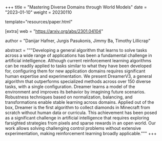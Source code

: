 +++
title = "Mastering Diverse Domains through World Models"
date = "2023-01-10"
weight = 20230110

template="resources/paper.html"

[extra]
web = "https://arxiv.org/abs/2301.04104"

author = "Danijar Hafner, Jurgis Pasukonis, Jimmy Ba, Timothy Lillicrap"

abstract = """Developing a general algorithm that learns to solve tasks across a wide range of applications has been a fundamental challenge in artificial intelligence. Although current reinforcement learning algorithms can be readily applied to tasks similar to what they have been developed for, configuring them for new application domains requires significant human expertise and experimentation. We present DreamerV3, a general algorithm that outperforms specialized methods across over 150 diverse tasks, with a single configuration. Dreamer learns a model of the environment and improves its behavior by imagining future scenarios. Robustness techniques based on normalization, balancing, and transformations enable stable learning across domains. Applied out of the box, Dreamer is the first algorithm to collect diamonds in Minecraft from scratch without human data or curricula. This achievement has been posed as a significant challenge in artificial intelligence that requires exploring farsighted strategies from pixels and sparse rewards in an open world. Our work allows solving challenging control problems without extensive experimentation, making reinforcement learning broadly applicable."""
+++
